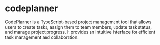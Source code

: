# codeplanner
CodePlanner is a TypeScript-based project management tool that allows users to create tasks, assign them to team members, update task status, and manage project progress. It provides an intuitive interface for efficient task management and collaboration.
